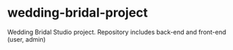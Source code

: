 # wedding-bridal-project
Wedding Bridal Studio project. Repository includes back-end and front-end (user, admin)
